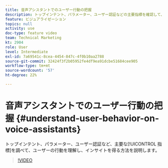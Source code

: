 ```yaml
---
title: 音声アシスタントでのユーザー行動の把握
description: トップインテント、パラメーター、ユーザー認証などの主要指標を確認して、ユーザーの行動を理解し、インサイトを得る方法を説明します。
feature: ビジュアライゼーション
topics: null
activity: use
doc-type: feature video
team: Technical Marketing
kt: 2904
role: User
level: Intermediate
exl-id: 7a69541c-8cea-4454-847c-4f0b10aa2788
source-git-commit: 32424f3f2b05952fe4df9ea91dcbe51684cee905
workflow-type: tm+mt
source-wordcount: '57'
ht-degree: 22%

---
```


# 音声アシスタントでのユーザー行動の把握 {#understand-user-behavior-on-voice-assistants}

トップインテント、パラメーター、ユーザー認証など、主要な[!UICONTROL 指標]を調べて、ユーザーの行動を理解し、インサイトを得る方法を説明します。

>[!VIDEO](https://video.tv.adobe.com/v/27227/?quality=9)
